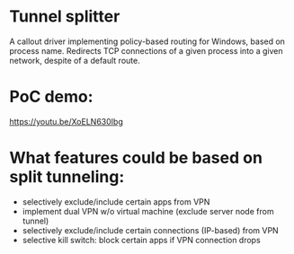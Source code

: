 # Tunnel splitter

A callout driver implementing policy-based routing for Windows, based on process name.
Redirects TCP connections of a given process into a given network, despite of a default route.

# PoC demo:
https://youtu.be/XoELN630Ibg

# What features could be based on split tunneling:
- selectively exclude/include certain apps from VPN
- implement dual VPN w/o virtual machine (exclude server node from tunnel)
- selectively exclude/include certain connections (IP-based) from VPN
- selective kill switch: block certain apps if VPN connection drops
